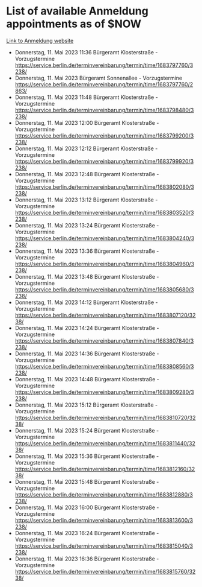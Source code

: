# List of available Anmeldung appointments as of $NOW
[Link to Anmeldung website](https://service.berlin.de/terminvereinbarung/termin/tag.php?termin=1&anliegen[]=120686&dienstleisterlist=122210,122217,327316,122219,327312,122227,327314,122231,327346,122243,327348,122254,122252,329742,122260,329745,122262,329748,122271,327278,122273,327274,122277,327276,330436,122280,327294,122282,327290,122284,327292,122291,327270,122285,327266,122286,327264,122296,327268,150230,329760,122297,327286,122294,327284,122312,329763,122314,329775,122304,327330,122311,327334,122309,327332,317869,122281,327352,122279,329772,122283,122276,327324,122274,327326,122267,329766,122246,327318,122251,327320,122257,327322,122208,327298,122226,327300&herkunft=http%3A%2F%2Fservice.berlin.de%2Fdienstleistung%2F120686%2F)
- Donnerstag, 11. Mai 2023 11:36 Bürgeramt Klosterstraße - Vorzugstermine https://service.berlin.de/terminvereinbarung/termin/time/1683797760/3238/
- Donnerstag, 11. Mai 2023  Bürgeramt Sonnenallee - Vorzugstermine https://service.berlin.de/terminvereinbarung/termin/time/1683797760/2863/
- Donnerstag, 11. Mai 2023 11:48 Bürgeramt Klosterstraße - Vorzugstermine https://service.berlin.de/terminvereinbarung/termin/time/1683798480/3238/
- Donnerstag, 11. Mai 2023 12:00 Bürgeramt Klosterstraße - Vorzugstermine https://service.berlin.de/terminvereinbarung/termin/time/1683799200/3238/
- Donnerstag, 11. Mai 2023 12:12 Bürgeramt Klosterstraße - Vorzugstermine https://service.berlin.de/terminvereinbarung/termin/time/1683799920/3238/
- Donnerstag, 11. Mai 2023 12:48 Bürgeramt Klosterstraße - Vorzugstermine https://service.berlin.de/terminvereinbarung/termin/time/1683802080/3238/
- Donnerstag, 11. Mai 2023 13:12 Bürgeramt Klosterstraße - Vorzugstermine https://service.berlin.de/terminvereinbarung/termin/time/1683803520/3238/
- Donnerstag, 11. Mai 2023 13:24 Bürgeramt Klosterstraße - Vorzugstermine https://service.berlin.de/terminvereinbarung/termin/time/1683804240/3238/
- Donnerstag, 11. Mai 2023 13:36 Bürgeramt Klosterstraße - Vorzugstermine https://service.berlin.de/terminvereinbarung/termin/time/1683804960/3238/
- Donnerstag, 11. Mai 2023 13:48 Bürgeramt Klosterstraße - Vorzugstermine https://service.berlin.de/terminvereinbarung/termin/time/1683805680/3238/
- Donnerstag, 11. Mai 2023 14:12 Bürgeramt Klosterstraße - Vorzugstermine https://service.berlin.de/terminvereinbarung/termin/time/1683807120/3238/
- Donnerstag, 11. Mai 2023 14:24 Bürgeramt Klosterstraße - Vorzugstermine https://service.berlin.de/terminvereinbarung/termin/time/1683807840/3238/
- Donnerstag, 11. Mai 2023 14:36 Bürgeramt Klosterstraße - Vorzugstermine https://service.berlin.de/terminvereinbarung/termin/time/1683808560/3238/
- Donnerstag, 11. Mai 2023 14:48 Bürgeramt Klosterstraße - Vorzugstermine https://service.berlin.de/terminvereinbarung/termin/time/1683809280/3238/
- Donnerstag, 11. Mai 2023 15:12 Bürgeramt Klosterstraße - Vorzugstermine https://service.berlin.de/terminvereinbarung/termin/time/1683810720/3238/
- Donnerstag, 11. Mai 2023 15:24 Bürgeramt Klosterstraße - Vorzugstermine https://service.berlin.de/terminvereinbarung/termin/time/1683811440/3238/
- Donnerstag, 11. Mai 2023 15:36 Bürgeramt Klosterstraße - Vorzugstermine https://service.berlin.de/terminvereinbarung/termin/time/1683812160/3238/
- Donnerstag, 11. Mai 2023 15:48 Bürgeramt Klosterstraße - Vorzugstermine https://service.berlin.de/terminvereinbarung/termin/time/1683812880/3238/
- Donnerstag, 11. Mai 2023 16:00 Bürgeramt Klosterstraße - Vorzugstermine https://service.berlin.de/terminvereinbarung/termin/time/1683813600/3238/
- Donnerstag, 11. Mai 2023 16:24 Bürgeramt Klosterstraße - Vorzugstermine https://service.berlin.de/terminvereinbarung/termin/time/1683815040/3238/
- Donnerstag, 11. Mai 2023 16:36 Bürgeramt Klosterstraße - Vorzugstermine https://service.berlin.de/terminvereinbarung/termin/time/1683815760/3238/

